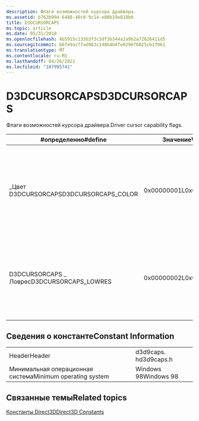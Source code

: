 ```yaml
---
description: Флаги возможностей курсора драйвера.
ms.assetid: b763b994-6488-40c0-9c14-e00b19e818b0
title: D3DCURSORCAPS
ms.topic: article
ms.date: 05/31/2018
ms.openlocfilehash: 4b5915c133b3f3c3df3b344a2a9b2a72626411d5
ms.sourcegitcommit: b6fe9acffad983c14864b8fe0296f6025cb1f961
ms.translationtype: MT
ms.contentlocale: ru-RU
ms.lasthandoff: 04/26/2021
ms.locfileid: "107995741"
---
```

# <a name="d3dcursorcaps"></a><span data-ttu-id="b0266-103">D3DCURSORCAPS</span><span class="sxs-lookup"><span data-stu-id="b0266-103">D3DCURSORCAPS</span></span>

<span data-ttu-id="b0266-104">Флаги возможностей курсора драйвера.</span><span class="sxs-lookup"><span data-stu-id="b0266-104">Driver cursor capability flags.</span></span>



| <span data-ttu-id="b0266-105">\#определенно</span><span class="sxs-lookup"><span data-stu-id="b0266-105">\#define</span></span>              | <span data-ttu-id="b0266-106">Значение</span><span class="sxs-lookup"><span data-stu-id="b0266-106">Value</span></span>       | <span data-ttu-id="b0266-107">Описание</span><span class="sxs-lookup"><span data-stu-id="b0266-107">Description</span></span>                                                                                     |
|-----------------------|-------------|-------------------------------------------------------------------------------------------------|
| <span data-ttu-id="b0266-108">\_Цвет D3DCURSORCAPS</span><span class="sxs-lookup"><span data-stu-id="b0266-108">D3DCURSORCAPS\_COLOR</span></span>  | <span data-ttu-id="b0266-109">0x00000001L</span><span class="sxs-lookup"><span data-stu-id="b0266-109">0x00000001L</span></span> | <span data-ttu-id="b0266-110">Драйвер поддерживает аппаратный цветовой курсор в режимах с высоким разрешением (высота >= 400).</span><span class="sxs-lookup"><span data-stu-id="b0266-110">The driver supports hardware color cursor in at least high resolution modes (height >= 400).</span></span> |
| <span data-ttu-id="b0266-111">D3DCURSORCAPS \_ Ловрес</span><span class="sxs-lookup"><span data-stu-id="b0266-111">D3DCURSORCAPS\_LOWRES</span></span> | <span data-ttu-id="b0266-112">0x00000002L</span><span class="sxs-lookup"><span data-stu-id="b0266-112">0x00000002L</span></span> | <span data-ttu-id="b0266-113">Драйвер поддерживает аппаратный цветовой курсор в режимах с низким разрешением (высота < 400).</span><span class="sxs-lookup"><span data-stu-id="b0266-113">The driver supports hardware color cursor in low resolution modes (height < 400).</span></span>            |



 

## <a name="constant-information"></a><span data-ttu-id="b0266-114">Сведения о константе</span><span class="sxs-lookup"><span data-stu-id="b0266-114">Constant Information</span></span>



|                          |            |
|--------------------------|------------|
| <span data-ttu-id="b0266-115">Header</span><span class="sxs-lookup"><span data-stu-id="b0266-115">Header</span></span>                   | <span data-ttu-id="b0266-116">d3d9caps. h</span><span class="sxs-lookup"><span data-stu-id="b0266-116">d3d9caps.h</span></span> |
| <span data-ttu-id="b0266-117">Минимальная операционная система</span><span class="sxs-lookup"><span data-stu-id="b0266-117">Minimum operating system</span></span> | <span data-ttu-id="b0266-118">Windows 98</span><span class="sxs-lookup"><span data-stu-id="b0266-118">Windows 98</span></span> |



 

## <a name="related-topics"></a><span data-ttu-id="b0266-119">Связанные темы</span><span class="sxs-lookup"><span data-stu-id="b0266-119">Related topics</span></span>

<dl> <dt>

[<span data-ttu-id="b0266-120">Константы Direct3D</span><span class="sxs-lookup"><span data-stu-id="b0266-120">Direct3D Constants</span></span>](dx9-graphics-reference-d3d-constants.md)
</dt> </dl>

 

 



